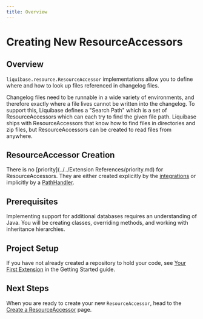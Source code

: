 ```yaml
---
title: Overview
---
```


# Creating New ResourceAccessors

## Overview

`liquibase.resource.ResourceAccessor` implementations allow you to define where and how to look up files referenced in changelog files.

Changelog files need to be runnable in a wide variety of environments, and therefore exactly where a file lives cannot be written into the changelog.
To support this, Liquibase defines a "Search Path" which is a set of ResourceAccessors which can each try to find the given file path.
Liquibase ships with ResourceAccessors that know how to find files in directories and zip files, but ResourceAccessors can be created to read files from anywhere.

## ResourceAccessor Creation

There is no [priority](../../Extension References/priority.md) for ResourceAccessors. They are either created explicitly by the [integrations](../../integrations/index.md) or 
implicitly by a [PathHandler](../add-a-path-handler/index.md).

## Prerequisites

Implementing support for additional databases requires an understanding of Java. You will be creating classes, overriding methods, and working with inheritance hierarchies.

## Project Setup

If you have not already created a repository to hold your code, see [Your First Extension](../../your-first-extension.md) in the Getting Started guide.

## Next Steps

When you are ready to create your new `ResourceAccessor`, head to the [Create a ResourceAccessor](create.md) page.
